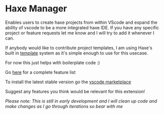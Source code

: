 # Haxe Manager

Enables users to create haxe projects from within VScode and expand the ability of vscode to be a more integrated haxe IDE. If you have any specific project or feature requests let me know and I will try to add it whenever I can. 

If anybody would like to contribute project templates, I am using Haxe's built in [template](https://haxe.org/manual/std-template.html) system as it's simple enough to use for this usecase.  

For now this just helps with boilerplate code :)

Go [here](https://github.com/Jarrio/Haxe-Manager/blob/master/Features.md) for a complete feature list

To install the latest stable version go the [vscode marketplace](https://marketplace.visualstudio.com/items?itemName=jarrio.hxmanager)

Suggest any features you think would be relevant for this extension!

*Please note: This is still in early development and I will clean up code and make changes as I go through iterations so bear with me*


